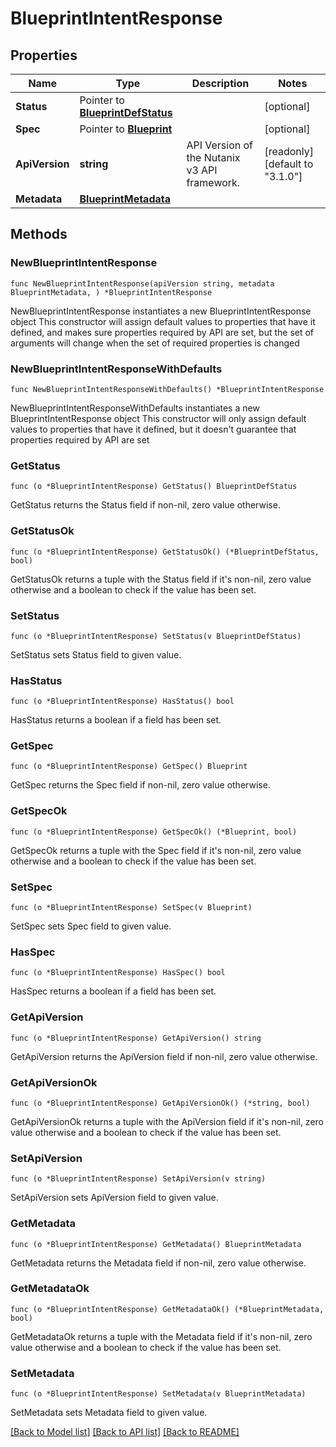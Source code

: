 # BlueprintIntentResponse

## Properties

Name | Type | Description | Notes
------------ | ------------- | ------------- | -------------
**Status** | Pointer to [**BlueprintDefStatus**](BlueprintDefStatus.md) |  | [optional] 
**Spec** | Pointer to [**Blueprint**](Blueprint.md) |  | [optional] 
**ApiVersion** | **string** | API Version of the Nutanix v3 API framework. | [readonly] [default to "3.1.0"]
**Metadata** | [**BlueprintMetadata**](BlueprintMetadata.md) |  | 

## Methods

### NewBlueprintIntentResponse

`func NewBlueprintIntentResponse(apiVersion string, metadata BlueprintMetadata, ) *BlueprintIntentResponse`

NewBlueprintIntentResponse instantiates a new BlueprintIntentResponse object
This constructor will assign default values to properties that have it defined,
and makes sure properties required by API are set, but the set of arguments
will change when the set of required properties is changed

### NewBlueprintIntentResponseWithDefaults

`func NewBlueprintIntentResponseWithDefaults() *BlueprintIntentResponse`

NewBlueprintIntentResponseWithDefaults instantiates a new BlueprintIntentResponse object
This constructor will only assign default values to properties that have it defined,
but it doesn't guarantee that properties required by API are set

### GetStatus

`func (o *BlueprintIntentResponse) GetStatus() BlueprintDefStatus`

GetStatus returns the Status field if non-nil, zero value otherwise.

### GetStatusOk

`func (o *BlueprintIntentResponse) GetStatusOk() (*BlueprintDefStatus, bool)`

GetStatusOk returns a tuple with the Status field if it's non-nil, zero value otherwise
and a boolean to check if the value has been set.

### SetStatus

`func (o *BlueprintIntentResponse) SetStatus(v BlueprintDefStatus)`

SetStatus sets Status field to given value.

### HasStatus

`func (o *BlueprintIntentResponse) HasStatus() bool`

HasStatus returns a boolean if a field has been set.

### GetSpec

`func (o *BlueprintIntentResponse) GetSpec() Blueprint`

GetSpec returns the Spec field if non-nil, zero value otherwise.

### GetSpecOk

`func (o *BlueprintIntentResponse) GetSpecOk() (*Blueprint, bool)`

GetSpecOk returns a tuple with the Spec field if it's non-nil, zero value otherwise
and a boolean to check if the value has been set.

### SetSpec

`func (o *BlueprintIntentResponse) SetSpec(v Blueprint)`

SetSpec sets Spec field to given value.

### HasSpec

`func (o *BlueprintIntentResponse) HasSpec() bool`

HasSpec returns a boolean if a field has been set.

### GetApiVersion

`func (o *BlueprintIntentResponse) GetApiVersion() string`

GetApiVersion returns the ApiVersion field if non-nil, zero value otherwise.

### GetApiVersionOk

`func (o *BlueprintIntentResponse) GetApiVersionOk() (*string, bool)`

GetApiVersionOk returns a tuple with the ApiVersion field if it's non-nil, zero value otherwise
and a boolean to check if the value has been set.

### SetApiVersion

`func (o *BlueprintIntentResponse) SetApiVersion(v string)`

SetApiVersion sets ApiVersion field to given value.


### GetMetadata

`func (o *BlueprintIntentResponse) GetMetadata() BlueprintMetadata`

GetMetadata returns the Metadata field if non-nil, zero value otherwise.

### GetMetadataOk

`func (o *BlueprintIntentResponse) GetMetadataOk() (*BlueprintMetadata, bool)`

GetMetadataOk returns a tuple with the Metadata field if it's non-nil, zero value otherwise
and a boolean to check if the value has been set.

### SetMetadata

`func (o *BlueprintIntentResponse) SetMetadata(v BlueprintMetadata)`

SetMetadata sets Metadata field to given value.



[[Back to Model list]](../README.md#documentation-for-models) [[Back to API list]](../README.md#documentation-for-api-endpoints) [[Back to README]](../README.md)


